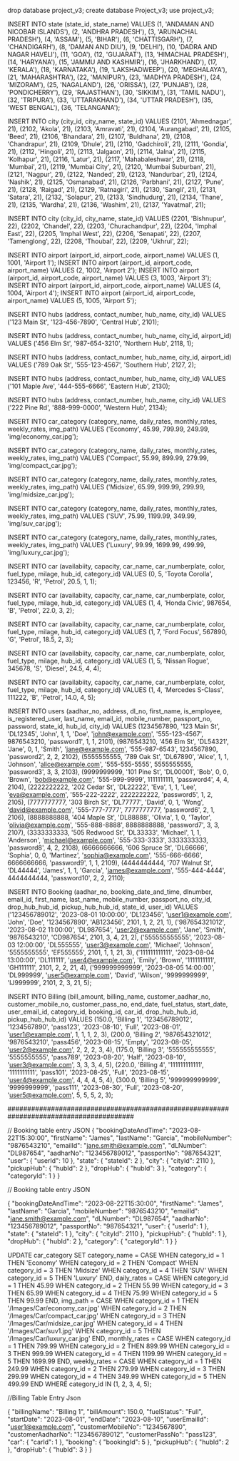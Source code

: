 drop database project_v3; 
create database Project_v3; 
use project_v3; 




INSERT INTO state (state_id, state_name) VALUES
(1, 'ANDAMAN AND NICOBAR ISLANDS'),
(2, 'ANDHRA PRADESH'),
(3, 'ARUNACHAL PRADESH'),
(4, 'ASSAM'),
(5, 'BIHAR'),
(6, 'CHATTISGARH'),
(7, 'CHANDIGARH'),
(8, 'DAMAN AND DIU'),
(9, 'DELHI'),
(10, 'DADRA AND NAGAR HAVELI'),
(11, 'GOA'),
(12, 'GUJARAT'),
(13, 'HIMACHAL PRADESH'),
(14, 'HARYANA'),
(15, 'JAMMU AND KASHMIR'),
(16, 'JHARKHAND'),
(17, 'KERALA'),
(18, 'KARNATAKA'),
(19, 'LAKSHADWEEP'),
(20, 'MEGHALAYA'),
(21, 'MAHARASHTRA'),
(22, 'MANIPUR'),
(23, 'MADHYA PRADESH'),
(24, 'MIZORAM'),
(25, 'NAGALAND'),
(26, 'ORISSA'),
(27, 'PUNJAB'),
(28, 'PONDICHERRY'),
(29, 'RAJASTHAN'),
(30, 'SIKKIM'),
(31, 'TAMIL NADU'),
(32, 'TRIPURA'),
(33, 'UTTARAKHAND'),
(34, 'UTTAR PRADESH'),
(35, 'WEST BENGAL'),
(36, 'TELANGANA');





INSERT INTO city (city_id, city_name, state_id) VALUES
(2101, 'Ahmednagar', 21),
(2102, 'Akola', 21),
(2103, 'Amravati', 21),
(2104, 'Aurangabad', 21),
(2105, 'Beed', 21),
(2106, 'Bhandara', 21),
(2107, 'Buldhana', 21),
(2108, 'Chandrapur', 21),
(2109, 'Dhule', 21),
(2110, 'Gadchiroli', 21),
(2111, 'Gondia', 21),
(2112, 'Hingoli', 21),
(2113, 'Jalgaon', 21),
(2114, 'Jalna', 21),
(2115, 'Kolhapur', 21),
(2116, 'Latur', 21),
(2117, 'Mahabaleshwar', 21),
(2118, 'Mumbai', 21),
(2119, 'Mumbai City', 21),
(2120, 'Mumbai Suburban', 21),
(2121, 'Nagpur', 21),
(2122, 'Nanded', 21),
(2123, 'Nandurbar', 21),
(2124, 'Nashik', 21),
(2125, 'Osmanabad', 21),
(2126, 'Parbhani', 21),
(2127, 'Pune', 21),
(2128, 'Raigad', 21),
(2129, 'Ratnagiri', 21),
(2130, 'Sangli', 21),
(2131, 'Satara', 21),
(2132, 'Solapur', 21),
(2133, 'Sindhudurg', 21),
(2134, 'Thane', 21),
(2135, 'Wardha', 21),
(2136, 'Washim', 21),
(2137, 'Yavatmal', 21);


INSERT INTO city (city_id, city_name, state_id) VALUES
(2201, 'Bishnupur', 22),
(2202, 'Chandel', 22),
(2203, 'Churachandpur', 22),
(2204, 'Imphal East', 22),
(2205, 'Imphal West', 22),
(2206, 'Senapati', 22),
(2207, 'Tamenglong', 22),
(2208, 'Thoubal', 22),
(2209, 'Ukhrul', 22);





INSERT INTO airport (airport_id, airport_code, airport_name) VALUES (1, 1001, 'Airport 1');
INSERT INTO airport (airport_id, airport_code, airport_name) VALUES (2, 1002, 'Airport 2');
INSERT INTO airport (airport_id, airport_code, airport_name) VALUES (3, 1003, 'Airport 3');
INSERT INTO airport (airport_id, airport_code, airport_name) VALUES (4, 1004, 'Airport 4');
INSERT INTO airport (airport_id, airport_code, airport_name) VALUES (5, 1005, 'Airport 5');







INSERT INTO hubs (address, contact_number, hub_name, city_id) VALUES
('123 Main St', '123-456-7890', 'Central Hub', 2101);


INSERT INTO hubs (address, contact_number, hub_name, city_id, airport_id) VALUES
('456 Elm St', '987-654-3210', 'Northern Hub', 2118, 1);


INSERT INTO hubs (address, contact_number, hub_name, city_id, airport_id) VALUES
('789 Oak St', '555-123-4567', 'Southern Hub', 2127, 2);


INSERT INTO hubs (address, contact_number, hub_name, city_id) VALUES
('101 Maple Ave', '444-555-6666', 'Eastern Hub', 2130);


INSERT INTO hubs (address, contact_number, hub_name, city_id) VALUES
('222 Pine Rd', '888-999-0000', 'Western Hub', 2134);






INSERT INTO car_category (category_name, daily_rates, monthly_rates, weekly_rates, img_path) VALUES
('Economy', 45.99, 799.99, 249.99, 'img/economy_car.jpg');


INSERT INTO car_category (category_name, daily_rates, monthly_rates, weekly_rates, img_path) VALUES
('Compact', 55.99, 899.99, 279.99, 'img/compact_car.jpg');


INSERT INTO car_category (category_name, daily_rates, monthly_rates, weekly_rates, img_path) VALUES
('Midsize', 65.99, 999.99, 299.99, 'img/midsize_car.jpg');


INSERT INTO car_category (category_name, daily_rates, monthly_rates, weekly_rates, img_path) VALUES
('SUV', 75.99, 1199.99, 349.99, 'img/suv_car.jpg');


INSERT INTO car_category (category_name, daily_rates, monthly_rates, weekly_rates, img_path) VALUES
('Luxury', 99.99, 1699.99, 499.99, 'img/luxury_car.jpg');








INSERT INTO car (availabiity, capacity, car_name, car_numberplate, color, fuel_type, milage, hub_id, category_id)
VALUES (0, 5, 'Toyota Corolla', 123456, 'R', 'Petrol', 20.5, 1, 1);


INSERT INTO car (availabiity, capacity, car_name, car_numberplate, color, fuel_type, milage, hub_id, category_id)
VALUES (1, 4, 'Honda Civic', 987654, 'B', 'Petrol', 22.0, 3, 2);


INSERT INTO car (availabiity, capacity, car_name, car_numberplate, color, fuel_type, milage, hub_id, category_id)
VALUES (1, 7, 'Ford Focus', 567890, 'G', 'Petrol', 18.5, 2, 3);


INSERT INTO car (availabiity, capacity, car_name, car_numberplate, color, fuel_type, milage, hub_id, category_id)
VALUES (1, 5, 'Nissan Rogue', 345678, 'S', 'Diesel', 24.5, 4, 4);


INSERT INTO car (availabiity, capacity, car_name, car_numberplate, color, fuel_type, milage, hub_id, category_id)
VALUES (1, 4, 'Mercedes S-Class', 111222, 'B', 'Petrol', 14.0, 4, 5);





INSERT INTO users (aadhar_no, address, dl_no, first_name, is_employee, is_registered_user, last_name, email_id, mobile_number, passport_no, password, state_id, hub_id, city_id)
VALUES
    (1234567890, '123 Main St', 'DL12345', 'John', 1, 1, 'Doe', 'john@example.com', '555-123-4567', 9876543210, 'password1', 1, 1, 2101),
    (9876543210, '456 Elm St', 'DL54321', 'Jane', 0, 1, 'Smith', 'jane@example.com', '555-987-6543', 1234567890, 'password2', 2, 2, 2102),
    (5555555555, '789 Oak St', 'DL67890', 'Alice', 1, 1, 'Johnson', 'alice@example.com', '555-555-5555', 5555555555, 'password3', 3, 3, 2103),
    (9999999999, '101 Pine St', 'DL00001', 'Bob', 0, 0, 'Brown', 'bob@example.com', '555-999-9999', 1111111111, 'password4', 4, 4, 2104),
    (2222222222, '202 Cedar St', 'DL22222', 'Eva', 1, 1, 'Lee', 'eva@example.com', '555-222-2222', 2222222222, 'password5', 1, 2, 2105),
    (7777777777, '303 Birch St', 'DL77777', 'David', 0, 1, 'Wong', 'david@example.com', '555-777-7777', 7777777777, 'password6', 2, 1, 2106),
    (8888888888, '404 Maple St', 'DL88888', 'Olivia', 1, 0, 'Taylor', 'olivia@example.com', '555-888-8888', 8888888888, 'password7', 3, 3, 2107),
    (3333333333, '505 Redwood St', 'DL33333', 'Michael', 1, 1, 'Anderson', 'michael@example.com', '555-333-3333', 3333333333, 'password8', 4, 2, 2108),
    (6666666666, '606 Spruce St', 'DL66666', 'Sophia', 0, 0, 'Martinez', 'sophia@example.com', '555-666-6666', 6666666666, 'password9', 1, 1, 2109),
    (4444444444, '707 Walnut St', 'DL44444', 'James', 1, 1, 'Garcia', 'james@example.com', '555-444-4444', 4444444444, 'password10', 2, 2, 2110);






INSERT INTO Booking (aadhar_no, booking_date_and_time, dlnumber, email_id, first_name, last_name, mobile_number, passport_no, city_id, drop_hub_hub_id, pickup_hub_hub_id, state_id, user_id)
VALUES
    ('123456789012', '2023-08-01 10:00:00', 'DL123456', 'user1@example.com', 'John', 'Doe', '1234567890', 'AB123456', 2101, 1, 2, 21, 1),
    ('987654321012', '2023-08-02 11:00:00', 'DL987654', 'user2@example.com', 'Jane', 'Smith', '9876543210', 'CD987654', 2101, 3, 4, 21, 2),
    ('555555555555', '2023-08-03 12:00:00', 'DL555555', 'user3@example.com', 'Michael', 'Johnson', '5555555555', 'EF555555', 2101, 1, 1, 21, 3),
    ('111111111111', '2023-08-04 13:00:00', 'DL111111', 'user4@example.com', 'Emily', 'Brown', '1111111111', 'GH111111', 2101, 2, 2, 21, 4),
    ('999999999999', '2023-08-05 14:00:00', 'DL999999', 'user5@example.com', 'David', 'Wilson', '9999999999', 'IJ999999', 2101, 2, 3, 21, 5);



INSERT INTO Billing (bill_amount, billing_name, customer_aadhar_no, customer_mobile_no, customer_pass_no, end_date, fuel_status, start_date, user_email_id, category_id, booking_id, car_id, drop_hub_hub_id, pickup_hub_hub_id)
VALUES
    (150.0, 'Billing 1', '123456789012', '1234567890', 'pass123', '2023-08-10', 'Full', '2023-08-01', 'user1@example.com', 1, 1, 1, 2, 3),
    (200.0, 'Billing 2', '987654321012', '9876543210', 'pass456', '2023-08-15', 'Empty', '2023-08-05', 'user2@example.com', 2, 2, 2, 3, 4),
    (175.0, 'Billing 3', '555555555555', '5555555555', 'pass789', '2023-08-20', 'Half', '2023-08-10', 'user3@example.com', 3, 3, 3, 4, 5),
    (220.0, 'Billing 4', '111111111111', '1111111111', 'pass101', '2023-08-25', 'Full', '2023-08-15', 'user4@example.com', 4, 4, 4, 5, 4),
    (300.0, 'Billing 5', '999999999999', '9999999999', 'pass111', '2023-08-30', 'Full', '2023-08-20', 'user5@example.com', 5, 5, 5, 2, 3);





########################################################################################

// Booking table entry JSON 
{
  "bookingDateAndTime": "2023-08-22T15:30:00",
  "firstName": "James",
  "lastName": "Garcia",
  "mobileNumber": "9876543210",
  "emailId": "jane.smith@example.com",
  "dLNumber": "DL987654",
  "aadharNo": "123456789012",
  "passportNo": "987654321",
  "user": {
    "userId": 10
  },
  "state": {
    "stateId": 2
  },
  "city": {
    "cityId": 2110
  },
  "pickupHub": {
    "hubId": 2
  },
  "dropHub": {
    "hubId": 3
  },
  "category": {
    "categoryId": 1
  }
}



// Booking table entry JSON 

{
    "bookingDateAndTime": "2023-08-22T15:30:00",
    "firstName": "James",
    "lastName": "Garcia",
    "mobileNumber": "9876543210",
    "emailId": "jane.smith@example.com",
    "dLNumber": "DL987654",
    "aadharNo": "123456789012",
    "passportNo": "987654321",
    "user": {
        "userId": 1
    },
    "state": {
        "stateId": 1
    },
    "city": {
        "cityId": 2110
    },
    "pickupHub": {
        "hubId": 1
    },
    "dropHub": {
        "hubId": 2
    },
    "category": {
        "categoryId": 1
    }
}



UPDATE car_category
SET
    category_name = CASE
        WHEN category_id = 1 THEN 'Economy'
        WHEN category_id = 2 THEN 'Compact'
        WHEN category_id = 3 THEN 'Midsize'
        WHEN category_id = 4 THEN 'SUV'
        WHEN category_id = 5 THEN 'Luxury'
    END,
    daily_rates = CASE
        WHEN category_id = 1 THEN 45.99
        WHEN category_id = 2 THEN 55.99
        WHEN category_id = 3 THEN 65.99
        WHEN category_id = 4 THEN 75.99
        WHEN category_id = 5 THEN 99.99
    END,
    img_path = CASE
        WHEN category_id = 1 THEN '/Images/Car/economy_car.jpg'
        WHEN category_id = 2 THEN '/Images/Car/compact_car.jpg'
        WHEN category_id = 3 THEN '/Images/Car/midsize_car.jpg'
        WHEN category_id = 4 THEN '/Images/Car/suv1.jpg'
        WHEN category_id = 5 THEN '/Images/Car/luxury_car.jpg'
    END,
    monthly_rates = CASE
        WHEN category_id = 1 THEN 799.99
        WHEN category_id = 2 THEN 899.99
        WHEN category_id = 3 THEN 999.99
        WHEN category_id = 4 THEN 1199.99
        WHEN category_id = 5 THEN 1699.99
    END,
    weekly_rates = CASE
        WHEN category_id = 1 THEN 249.99
        WHEN category_id = 2 THEN 279.99
        WHEN category_id = 3 THEN 299.99
        WHEN category_id = 4 THEN 349.99
        WHEN category_id = 5 THEN 499.99
    END
WHERE category_id IN (1, 2, 3, 4, 5);





//Billing Table Entry Json

{
    "billingName": "Billing 1",
    "billAmount": 150.0,
    "fuelStatus": "Full",
    "startDate": "2023-08-01",
    "endDate": "2023-08-10",
    "userEmailId": "user1@example.com",
    "customerMobileNo": "1234567890",
    "customerAadharNo": "123456789012",
    "customerPassNo": "pass123",
    "car": {
      "carId": 1
    },
    "booking": {
      "bookingId": 5
    },
    "pickupHub": {
      "hubId": 2
    },
    "dropHub": {
      "hubId": 3
    }
  }